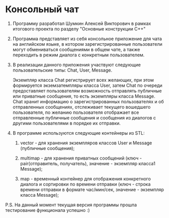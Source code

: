 # Консольный чат

1.  Программу разработал Шумкин Алексей Викторович в рамках итогового проекта по разделу "Основные конструкции С++" 

2.  Программа представляет из себя консольное приложение для чата на английском языке, в котором зарегистрированные пользователи могут обмениваться сообщениями в общем чате, а также переходить в режим диалога с конкретным пользователем.
    
3.  В реализации данного приложения участвуют следующие пользовательские типы: Chat, User, Message.
    
    Экземпляр класса Chat регистрирует всех желающих, при этом формируется экземзатемпляры класса User, затем Chat по очереди предоставляет пользователям возможность отправлять публичные или приватные сообщения, то есть экземпляры класса Message.
    Chat хранит информацию о зарегистрированных пользователях и об отправленных сообщениях, отслеживает текущего вошедшего пользователя, по желанию пользователя отображает все отправленные публичные сообщения и сообщения из диалогов с другими пользователями 
    в порядке их отправки.

4.  В программе используются следующие контейнеры из STL:

    1) vector - для хранения экземпляров классов User и Message (публичные сообщения);

    2) multimap - для хранения приватных сообщений (ключ - pair(отправитель, получатель), значение - экземпляр класса1 Message);

    3) map - временный контейнер для отображения конкретного диалога и сортировки по времени отправки (ключ - строка времени отправки в формате час/мин/сек, значение - экземпляр класса Message);


P.S. На данный момент текущая версия программы прошла тестирование функционала успешно :)
